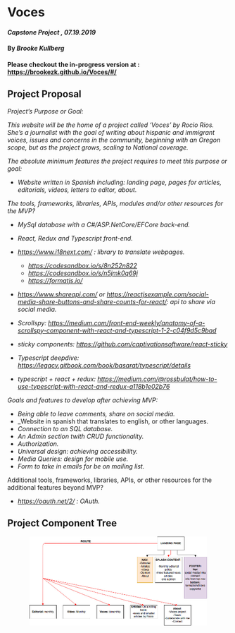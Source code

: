 # Voces

#### _Capstone Project , 07.19.2019_

#### By _Brooke Kullberg_

#### Please checkout the in-progress version at : https://brookezk.github.io/Voces/#/

## Project Proposal

_Project’s Purpose or Goal:_ 

_This website will be the home of a project called ‘Voces’ by Rocio Rios. She’s a journalist with the goal of writing about hispanic and immigrant voices, issues and concerns in the community, beginning with an Oregon scope, but as the project grows, scaling to National coverage._

_The absolute minimum features the project requires to meet this purpose or goal:_

* _Website written in Spanish including: landing page, pages for articles, editorials, videos, letters to editor, about._

_The tools, frameworks, libraries, APIs, modules and/or other resources for the MVP?_

* _MySql database with a C#/ASP.NetCore/EFCore back-end._
* _React, Redux and Typescript front-end._
* _https://www.i18next.com/ : library to translate webpages._
    * _https://codesandbox.io/s/8n252n822_
    * _https://codesandbox.io/s/n5jmk0q69j_
    * _https://formatjs.io/_
    
* _https://www.shareapi.com/  or  https://reactjsexample.com/social-media-share-buttons-and-share-counts-for-react/: api to share via social media._
* _Scrollspy: https://medium.com/front-end-weekly/anatomy-of-a-scrollspy-component-with-react-and-typescript-1-2-c04f9d5c9bad_
* _sticky components: https://github.com/captivationsoftware/react-sticky_
* _Typescript deepdive: https://legacy.gitbook.com/book/basarat/typescript/details_
* _typescript + react + redux: https://medium.com/@rossbulat/how-to-use-typescript-with-react-and-redux-a118b1e02b76_

_Goals and features to develop after achieving MVP:_

* _Being able to leave comments, share on social media._
* _Website in spanish that translates to english, or other languages.
* _Connection to an SQL database._
* _An Admin section twith CRUD functionality._
* _Authorization._
* _Universal design: achieving accessibility._ 
* _Media Queries: design for mobile use._
* _Form to take in emails for be on mailing list._

Additional tools, frameworks, libraries, APIs, or other resources for the additional features beyond MVP?

* _https://oauth.net/2/ : OAuth._

## Project Component Tree

<p align="center">
  <img src="./Voces/client/src/assets/VocesComponentTree.jpg" alt="image of component structure" height="80%" width="80%">
</p>
